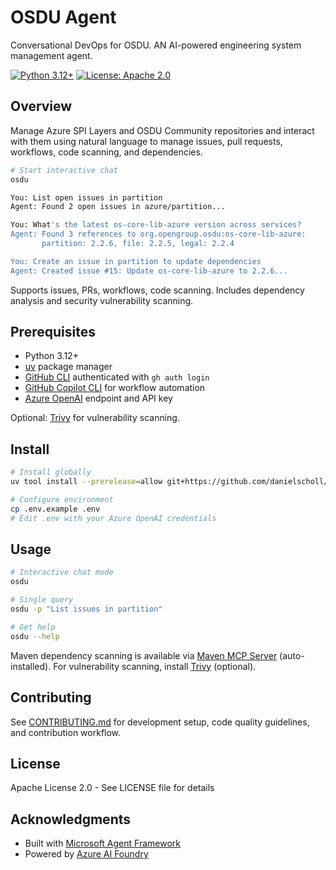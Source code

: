 # OSDU Agent

Conversational DevOps for OSDU. AN AI-powered engineering system management agent.

[![Python 3.12+](https://img.shields.io/badge/python-3.12+-blue.svg)](https://www.python.org/downloads/)
[![License: Apache 2.0](https://img.shields.io/badge/License-Apache%202.0-blue.svg)](https://opensource.org/licenses/Apache-2.0)

## Overview

Manage Azure SPI Layers and OSDU Community repositories and interact with them using natural language to manage issues, pull requests, workflows, code scanning, and dependencies.

```bash
# Start interactive chat
osdu

You: List open issues in partition
Agent: Found 2 open issues in azure/partition...

You: What's the latest os-core-lib-azure version across services?
Agent: Found 3 references to org.opengroup.osdu:os-core-lib-azure:
       partition: 2.2.6, file: 2.2.5, legal: 2.2.4

You: Create an issue in partition to update dependencies
Agent: Created issue #15: Update os-core-lib-azure to 2.2.6...
```

Supports issues, PRs, workflows, code scanning. Includes dependency analysis and security vulnerability scanning.

## Prerequisites

- Python 3.12+
- [uv](https://docs.astral.sh/uv/getting-started/installation/) package manager
- [GitHub CLI](https://github.com/cli/cli#installation) authenticated with `gh auth login`
- [GitHub Copilot CLI](https://github.com/github/copilot-cli) for workflow automation
- [Azure OpenAI](https://learn.microsoft.com/en-us/azure/ai-foundry/quickstarts/get-started-code) endpoint and API key

Optional: [Trivy](https://trivy.dev) for vulnerability scanning.

## Install

```bash
# Install globally
uv tool install --prerelease=allow git+https://github.com/danielscholl/osdu-agent.git

# Configure environment
cp .env.example .env
# Edit .env with your Azure OpenAI credentials
```


## Usage

```bash
# Interactive chat mode
osdu

# Single query
osdu -p "List issues in partition"

# Get help
osdu --help
```

Maven dependency scanning is available via [Maven MCP Server](https://github.com/danielscholl/mvn-mcp-server) (auto-installed). For vulnerability scanning, install [Trivy](https://trivy.dev) (optional).

## Contributing

See [CONTRIBUTING.md](CONTRIBUTING.md) for development setup, code quality guidelines, and contribution workflow.

## License

Apache License 2.0 - See LICENSE file for details

## Acknowledgments

- Built with [Microsoft Agent Framework](https://github.com/microsoft/agent-framework)
- Powered by [Azure AI Foundry](https://azure.microsoft.com/en-us/products/ai-services/ai-studio)
